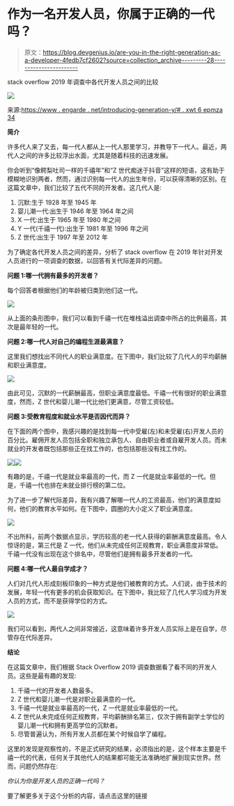 # 作为一名开发人员，你属于正确的一代吗？

> 原文：<https://blog.devgenius.io/are-you-in-the-right-generation-as-a-developer-4fedb7cf2602?source=collection_archive---------28----------------------->

stack overflow 2019 年调查中各代开发人员之间的比较

![](img/8e9b7306169289f0ce9676f6f23560cf.png)

来源:[https://www . engarde . net/introducing-generation-y/# . xwt 6 epmza 34](https://www.engarde.net/introducing-generation-y/#.Xwt6epMza34)

**简介**

许多代人来了又去，每一代人都从上一代人那里学习，并教导下一代人。最近，两代人之间的许多比较浮出水面，尤其是随着科技的迅速发展。

你会听到“像鳄梨吐司一样的千禧年”和“Z 世代痴迷于抖音”这样的短语，这有助于模糊地识别两者，然而，通过识别每一代人的出生年份，可以获得清晰的区别。在这篇文章中，我们比较了五代不同的开发者。这几代人是:

1.  沉默:生于 1928 年至 1945 年
2.  婴儿潮一代:出生于 1946 年至 1964 年之间
3.  X 一代:出生于 1965 年至 1980 年之间
4.  Y 一代(千禧一代):出生于 1981 年至 1996 年之间
5.  Z 世代:出生于 1997 年至 2012 年

为了确定各代开发人员之间的差异，分析了 stack overflow 在 2019 年针对开发人员进行的一项调查的数据，以回答有关代际差异的问题。

**问题 1:哪一代拥有最多的开发者？**

每个回答者根据他们的年龄被归类到他们这一代。

![](img/318921b79d8e3083e5cf9da338a930e6.png)

从上面的条形图中，我们可以看到千禧一代在堆栈溢出调查中所占的比例最高，其次是最年轻的一代。

**问题 2:哪一代人对自己的编程生涯最满意？**

这里我们想找出不同代人的职业满意度。在下图中，我们比较了几代人的平均薪酬和职业满意度。

![](img/c31c6d53b0bddbdd87ad8d2f0bca9e9e.png)

由此可见，沉默的一代薪酬最高，但职业满意度最低。千禧一代有很好的职业满意度，然而，Z 世代和婴儿潮一代比他们更满意，尽管工资较低。

**问题 3:受教育程度和就业水平是否因代而异？**

在下面的两个图中，我感兴趣的是找到每一代中受雇(左)和未受雇(右)开发人员的百分比。雇佣开发人员包括全职和独立承包人、自由职业者或自雇开发人员。而未就业的开发者既包括那些正在找工作的，也包括那些没有找工作的。

![](img/1cee7465ee5f16dd1150e9e0ec8e35f8.png)![](img/462662457253e096255109ba25f90139.png)

有趣的是，千禧一代是就业率最高的一代，而 Z 一代是就业率最低的一代。但是，千禧一代也排在未就业排行榜的第二位。

为了进一步了解代际差异，我有兴趣了解哪一代人的工资最高，他们的满意度如何，他们的教育水平如何。在下图中，圆圈的大小定义了职业满意度。

![](img/240cec0154f78f4fae31dee1d4289361.png)

不出所料，前两个数据点显示，学历较高的老一代人获得的薪酬满意度最高。令人惊讶的是，第三代是 Z 一代，他们从未完成任何正规教育，职业满意度非常低。千禧一代没有出现在这个排名中，尽管他们是拥有最多开发者的一代。

**问题 4:哪一代人最自学成才？**

人们对几代人形成刻板印象的一种方式是他们被教育的方式。人们说，由于技术的发展，年轻一代有更多的机会获取知识。在下图中，我比较了几代人学习成为开发人员的方式，而不是获得学位的方式。

![](img/7db1fedb3cb107c1c553364aa6a76225.png)

我们可以看到，两代人之间非常接近，这意味着许多开发人员实际上是在自学，尽管存在代际差异。

**结论**

在这篇文章中，我们根据 Stack Overflow 2019 调查数据看了看不同的开发人员。这些是最有趣的发现:

1.  千禧一代的开发者人数最多。
2.  Z 世代和婴儿潮一代是对职业最满意的一代。
3.  千禧一代是就业率最高的一代，Z 一代是就业率最低的一代。
4.  Z 世代从未完成任何正规教育，平均薪酬排名第三，仅次于拥有副学士学位的婴儿潮一代和拥有更高学位的沉默者。
5.  尽管普遍认为，所有开发人员都在某个时候自学了编程。

这里的发现是观察性的，不是正式研究的结果，必须指出的是，这个样本主要是千禧一代的代表，任何关于其他代人的结果都可能无法准确地扩展到现实世界。然而，问题仍然存在:

*你认为你是开发人员的正确一代吗？*

要了解更多关于这个分析的内容，请点击这里的链接